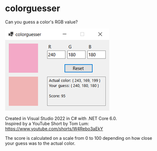 # colorguesser
Can you guess a color's RGB value?

![screenshot](screenshot.png)

Created in Visual Studio 2022 in C# with .NET Core 6.0.  
Inspired by a YouTube Short by Tom Lum: https://www.youtube.com/shorts/W4Rebo3aEkY

The score is calculated on a scale from 0 to 100 depending on how close your guess was to the actual color.
